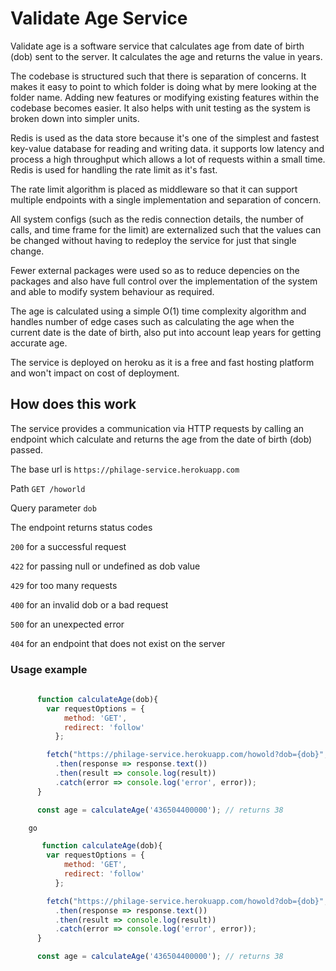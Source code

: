 # Validate Age Service

Validate age is a software service that calculates age from date of birth (dob) sent to the server. It calculates the age and returns the value in years.

The codebase is structured such that there is separation of concerns. It makes it easy to point to which folder is doing what by mere looking at the folder name. Adding new features or modifying existing features within the codebase becomes easier. It also helps with unit testing as the system is broken down into simpler units.

Redis is used as the data store because it's one of the simplest and fastest key-value database for reading and writing data. it supports low latency and process a high throughput which allows a lot of requests within a small time. Redis is used for handling the rate limit as it's fast.

The rate limit algorithm is placed as middleware so that it can support multiple endpoints with a single implementation and separation of concern.

All system configs (such as the redis connection details, the number of calls, and time frame for the limit) are externalized such that the values can be changed without having to redeploy the service for just that single change.

Fewer external packages were used so as to reduce depencies on the packages and also have full control over the implementation of the system and able to modify system behaviour as required.

The age is calculated using a simple O(1) time complexity algorithm and handles number of edge cases such as calculating the age when the current date is the date of birth, also put into account leap years for getting accurate age.

The service is deployed on heroku as it is a free and fast hosting platform and won't impact on cost of deployment.

## How does this work

The service provides a communication via HTTP requests by calling an endpoint which calculate and returns the age from the date of birth (dob) passed.

The base url is `https://philage-service.herokuapp.com`

Path `GET /howorld`

Query parameter `dob`

The endpoint returns status codes

`200` for a successful request

`422` for passing null or undefined as dob value

`429` for too many requests

`400` for an invalid dob or a bad request

`500` for an unexpected error

`404` for an endpoint that does not exist on the server

### Usage example
```js
  
      function calculateAge(dob){
        var requestOptions = {
            method: 'GET',
            redirect: 'follow'
          };

        fetch("https://philage-service.herokuapp.com/howold?dob={dob}", requestOptions)
          .then(response => response.text())
          .then(result => console.log(result))
          .catch(error => console.log('error', error));
      }

      const age = calculateAge('436504400000'); // returns 38

    go 

       function calculateAge(dob){
        var requestOptions = {
            method: 'GET',
            redirect: 'follow'
          };

        fetch("https://philage-service.herokuapp.com/howold?dob={dob}", requestOptions)
          .then(response => response.text())
          .then(result => console.log(result))
          .catch(error => console.log('error', error));
      }

      const age = calculateAge('436504400000'); // returns 38
```